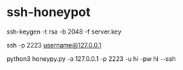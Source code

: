 # ssh-honeypot

ssh-keygen -t rsa -b 2048 -f server.key

ssh -p 2223 username@127.0.0.1

python3 honeypy.py -a 127.0.0.1 -p 2223 -u hi -pw hi --ssh